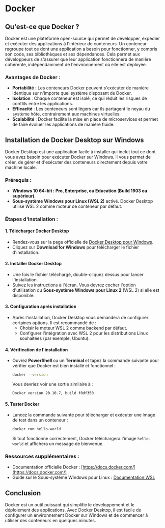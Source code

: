 # Docker

## Qu'est-ce que Docker ?

Docker est une plateforme open-source qui permet de développer, expédier et exécuter des applications à l'intérieur de conteneurs. Un conteneur regroupe tout ce dont une application a besoin pour fonctionner, y compris son code, ses bibliothèques et ses dépendances. Cela permet aux développeurs de s'assurer que leur application fonctionnera de manière cohérente, indépendamment de l'environnement où elle est déployée.

### Avantages de Docker :

- **Portabilité** : Les conteneurs Docker peuvent s'exécuter de manière identique sur n'importe quel système disposant de Docker.
- **Isolation** : Chaque conteneur est isolé, ce qui réduit les risques de conflits entre les applications.
- **Efficacité** : Les conteneurs sont légers car ils partagent le noyau du système hôte, contrairement aux machines virtuelles.
- **Scalabilité** : Docker facilite la mise en place de microservices et permet de faire évoluer les applications de manière fluide.

## Installation de Docker Desktop sur Windows

Docker Desktop est une application facile à installer qui inclut tout ce dont vous avez besoin pour exécuter Docker sur Windows. Il vous permet de créer, de gérer et d'exécuter des conteneurs directement depuis votre machine locale.

### Prérequis :

- **Windows 10 64-bit : Pro, Enterprise, ou Education (Build 1903 ou supérieur)**.
- **Sous-système Windows pour Linux (WSL 2)** activé. Docker Desktop utilise WSL 2 comme moteur de conteneur par défaut.

### Étapes d'installation :

#### 1. Télécharger Docker Desktop

- Rendez-vous sur la page officielle de [Docker Desktop pour Windows](https://www.docker.com/products/docker-desktop).
- Cliquez sur **Download for Windows** pour télécharger le fichier d'installation.

#### 2. Installer Docker Desktop

- Une fois le fichier téléchargé, double-cliquez dessus pour lancer l'installation.
- Suivez les instructions à l'écran. Vous devrez cocher l'option d'utilisation du **Sous-système Windows pour Linux 2** (WSL 2) si elle est disponible.

#### 3. Configuration après installation

- Après l'installation, Docker Desktop vous demandera de configurer certaines options. Il est recommandé de :
  - Choisir le moteur WSL 2 comme backend par défaut.
  - Configurer l'intégration avec WSL 2 pour les distributions Linux souhaitées (par exemple, Ubuntu).

#### 4. Vérification de l'installation

- Ouvrez **PowerShell** ou un **Terminal** et tapez la commande suivante pour vérifier que Docker est bien installé et fonctionnel :

  ```bash
  docker --version
  ```

  Vous devriez voir une sortie similaire à :

  ```
  Docker version 20.10.7, build f0df350
  ```

#### 5. Tester Docker

- Lancez la commande suivante pour télécharger et exécuter une image de test dans un conteneur :

  ```bash
  docker run hello-world
  ```

  Si tout fonctionne correctement, Docker téléchargera l'image `hello-world` et affichera un message de bienvenue.

### Ressources supplémentaires :

- Documentation officielle Docker : [https://docs.docker.com/](https://docs.docker.com/)
- Guide sur le Sous-système Windows pour Linux : [Documentation WSL](https://docs.microsoft.com/fr-fr/windows/wsl/)

## Conclusion

Docker est un outil puissant qui simplifie le développement et le déploiement des applications. Avec Docker Desktop, il est facile de configurer un environnement Docker sur Windows et de commencer à utiliser des conteneurs en quelques minutes.
